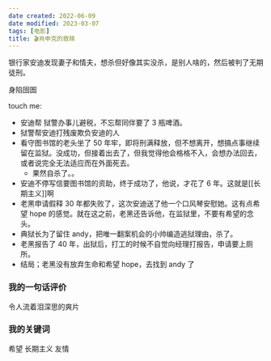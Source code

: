 ```yaml
---
date created: 2022-06-09
date modified: 2023-03-07
tags: [电影]
title: 🎬肖申克的救赎
---
```


银行家安迪发现妻子和情夫，想杀但好像其实没杀，是别人啥的，然后被判了无期徒刑。

身陷囹圄

touch me:

- 安迪帮 狱警办事儿避税，不忘帮同伴要了 3 瓶啤酒。
- 狱警帮安迪打残废欺负安迪的人
- 看守图书馆的老头坐了 50 年牢，即将刑满释放，但不想离开，想搞点事继续留在监狱。没成功，但接着出去了，但我觉得他会格格不入，会想办法回去，或者说完全无法适应而在外面死去。
	- 果然自杀了。。
- 安迪不停写信要图书馆的资助，终于成功了，他说，才花了 6 年。这就是[[长期主义]]啊
- 老黑申请假释 30 年都失败了，这次安迪送了他一个口风琴安慰她。这有点希望 hope 的感觉。就在这之前，老黑还告诉他，在监狱里，不要有希望的念头。
- 典狱长为了留住 andy，把唯一翻案机会的小帅编造逃狱理由，杀了。
- 老黑报告了 40 年，出狱后，打工的时候不自觉向经理打报告，申请要上厕所。
- 结局；老黑没有放弃生命和希望 hope，去找到 andy 了

### 我的一句话评价

令人流着泪深思的爽片

### 我的关键词

希望 长期主义 友情

